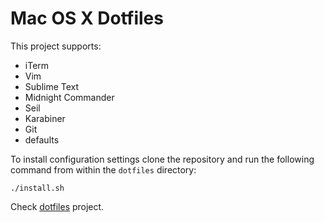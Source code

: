 Mac OS X Dotfiles
=================

This project supports:

 * iTerm
 * Vim
 * Sublime Text
 * Midnight Commander
 * Seil
 * Karabiner
 * Git
 * defaults

To install configuration settings clone the repository and run the following command from within the `dotfiles` directory:

    ./install.sh

Check [dotfiles](https://github.com/mathiasbynens/dotfiles) project.
